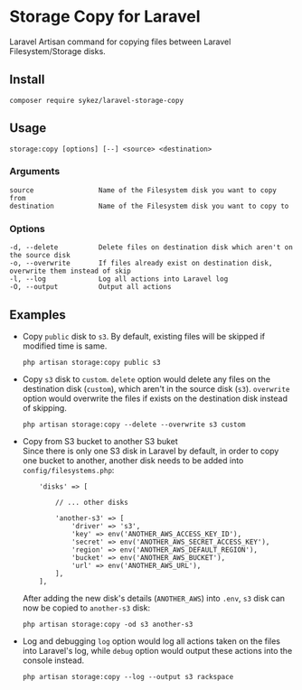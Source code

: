 # Storage Copy for Laravel

Laravel Artisan command for copying files between Laravel Filesystem/Storage disks.

## Install

```
composer require sykez/laravel-storage-copy
```

## Usage

```
storage:copy [options] [--] <source> <destination>
```

### Arguments

```
source                Name of the Filesystem disk you want to copy from
destination           Name of the Filesystem disk you want to copy to
```

### Options

```
-d, --delete          Delete files on destination disk which aren't on the source disk
-o, --overwrite       If files already exist on destination disk, overwrite them instead of skip
-l, --log             Log all actions into Laravel log
-O, --output          Output all actions
```

## Examples

- Copy `public` disk to `s3`. By default, existing files will be skipped if modified time is same.

  ```
  php artisan storage:copy public s3
  ```

- Copy `s3` disk to `custom`. `delete` option would delete any files on the destination disk (`custom`), which aren't in the source disk (`s3`). `overwrite` option would overwrite the files if exists on the destination disk instead of skipping.

  ```
  php artisan storage:copy --delete --overwrite s3 custom
  ```

- Copy from S3 bucket to another S3 buket  
   Since there is only one S3 disk in Laravel by default, in order to copy one bucket to another, another disk needs to be added into `config/filesystems.php`:

  ```
      'disks' => [

          // ... other disks

          'another-s3' => [
              'driver' => 's3',
              'key' => env('ANOTHER_AWS_ACCESS_KEY_ID'),
              'secret' => env('ANOTHER_AWS_SECRET_ACCESS_KEY'),
              'region' => env('ANOTHER_AWS_DEFAULT_REGION'),
              'bucket' => env('ANOTHER_AWS_BUCKET'),
              'url' => env('ANOTHER_AWS_URL'),
          ],
      ],
  ```

  After adding the new disk's details (`ANOTHER_AWS`) into `.env`, `s3` disk can now be copied to `another-s3` disk:

  ```
  php artisan storage:copy -od s3 another-s3
  ```

- Log and debugging
  `log` option would log all actions taken on the files into Laravel's log, while `debug` option would output these actions into the console instead.
  ```
  php artisan storage:copy --log --output s3 rackspace
  ```
